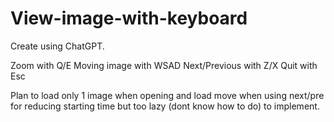 # View-image-with-keyboard

Create using ChatGPT.

Zoom with Q/E
Moving image with WSAD
Next/Previous with Z/X
Quit with Esc

Plan to load only 1 image when opening and load move when using next/pre for reducing starting time but too lazy (dont know how to do) to implement.
